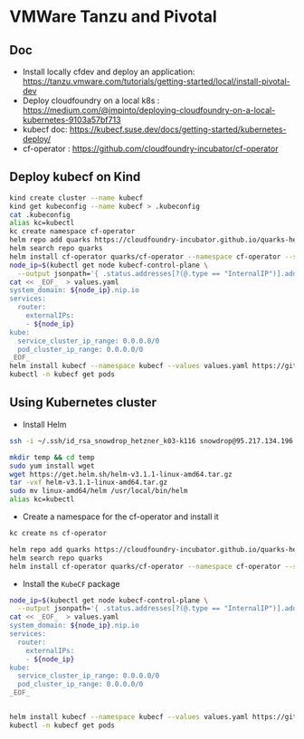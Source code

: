 # VMWare Tanzu and Pivotal

## Doc

- Install locally cfdev and deploy an application: https://tanzu.vmware.com/tutorials/getting-started/local/install-pivotal-dev
- Deploy cloudfoundry on a local k8s : https://medium.com/@jmpinto/deploying-cloudfoundry-on-a-local-kubernetes-9103a57bf713
- kubecf doc: https://kubecf.suse.dev/docs/getting-started/kubernetes-deploy/
- cf-operator : https://github.com/cloudfoundry-incubator/cf-operator

## Deploy kubecf on Kind

```bash
kind create cluster --name kubecf
kind get kubeconfig --name kubecf > .kubeconfig
cat .kubeconfig
alias kc=kubectl
kc create namespace cf-operator
helm repo add quarks https://cloudfoundry-incubator.github.io/quarks-helm/
helm search repo quarks
helm install cf-operator quarks/cf-operator --namespace cf-operator --set "global.operator.watchNamespace=kubecf"
node_ip=$(kubectl get node kubecf-control-plane \
  --output jsonpath='{ .status.addresses[?(@.type == "InternalIP")].address }')
cat << _EOF_  > values.yaml
system_domain: ${node_ip}.nip.io
services:
  router:
    externalIPs:
    - ${node_ip}
kube:
  service_cluster_ip_range: 0.0.0.0/0
  pod_cluster_ip_range: 0.0.0.0/0
_EOF_
helm install kubecf --namespace kubecf --values values.yaml https://github.com/cloudfoundry-incubator/kubecf/releases/download/v1.0.0/kubecf-v1.0.0.tgz
kubectl -n kubecf get pods
```

## Using Kubernetes cluster

- Install Helm

```bash
ssh -i ~/.ssh/id_rsa_snowdrop_hetzner_k03-k116 snowdrop@95.217.134.196 -p 47286

mkdir temp && cd temp
sudo yum install wget
wget https://get.helm.sh/helm-v3.1.1-linux-amd64.tar.gz
tar -vxf helm-v3.1.1-linux-amd64.tar.gz
sudo mv linux-amd64/helm /usr/local/bin/helm
alias kc=kubectl
```

- Create a namespace for the cf-operator and install it
```bash
kc create ns cf-operator

helm repo add quarks https://cloudfoundry-incubator.github.io/quarks-helm/
helm search repo quarks
helm install cf-operator quarks/cf-operator --namespace cf-operator --set "global.operator.watchNamespace=kubecf"
```

- Install the `KubeCF` package
```bash
node_ip=$(kubectl get node kubecf-control-plane \
  --output jsonpath='{ .status.addresses[?(@.type == "InternalIP")].address }')
cat << _EOF_  > values.yaml
system_domain: ${node_ip}.nip.io
services:
  router:
    externalIPs:
    - ${node_ip}
kube:
  service_cluster_ip_range: 0.0.0.0/0
  pod_cluster_ip_range: 0.0.0.0/0
_EOF_


helm install kubecf --namespace kubecf --values values.yaml https://github.com/cloudfoundry-incubator/kubecf/releases/download/v1.0.0/kubecf-v1.0.0.tgz
kubectl -n kubecf get pods
```
